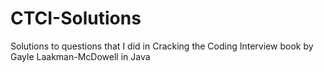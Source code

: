 # CTCI-Solutions
Solutions to questions that I did in Cracking the Coding Interview book by Gayle Laakman-McDowell in Java
